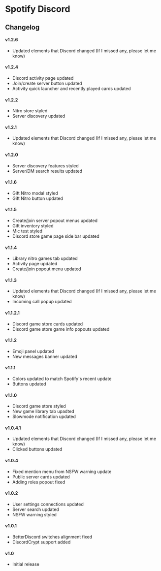 # Spotify Discord

## Changelog

#### v1.2.6
* Updated elements that Discord changed (If I missed any, please let me know)

#### v1.2.4
* Discord activity page updated
* Join/create server button updated
* Activity quick launcher and recently played cards updated

#### v1.2.2
* Nitro store styled
* Server discovery updated

#### v1.2.1
* Updated elements that Discord changed (If I missed any, please let me know)

#### v1.2.0
* Server discovery features styled
* Server/DM search results updated

#### v1.1.6
* Gift Nitro modal styled
* Gift Nitro button updated

#### v1.1.5
* Create/join server popout menus updated
* Gift inventory styled
* Mic test styled
* Discord store game page side bar updated

#### v1.1.4
* Library nitro games tab updated
* Activity page updated
* Create/join popout menu updated

#### v1.1.3
* Updated elements that Discord changed (If I missed any, please let me know)
* Incoming call popup updated

#### v1.1.2.1
* Discord game store cards updated
* Discord game store game info popouts updated

#### v1.1.2
* Emoji panel updated
* New messages banner updated

#### v1.1.1
* Colors updated to match Spotify's recent update
* Buttons updated

#### v1.1.0
* Discord game store styled
* New game library tab upadted
* Slowmode notification updated

#### v1.0.4.1
* Updated elements that Discord changed (If I missed any, please let me know)
* Clicked buttons updated

#### v1.0.4
* Fixed mention menu from NSFW warning update
* Public server cards updated
* Adding roles popout fixed

#### v1.0.2
* User settings connections updated
* Server search updated
* NSFW warning styled

#### v1.0.1
* BetterDiscord switches alignment fixed
* DiscordCrypt support added

#### v1.0
* Initial release
